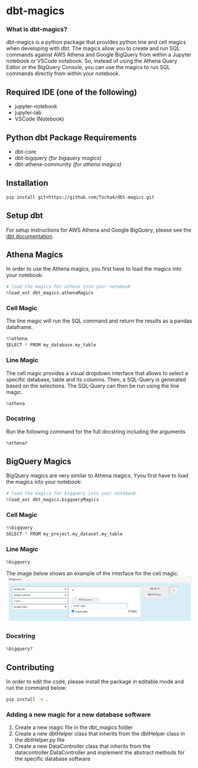 # dbt-magics
### What is dbt-magics?
dbt-magics is a python package that provides python line and cell magics when developing with dbt.
The magics allow you to create and run SQL commands against AWS Athena and Google BigQuery from within a Jupyter notebook or VSCode notebook.
So, instead of using the Athena Query Editor or the BigQuery Console, you can use the magics to run SQL commands directly from within your notebook. 

## Required IDE (one of the following)
- jupyter-notebook
- jupyter-lab
- VSCode (Notebook)

## Python dbt Package Requirements  
- dbt-core
- dbt-bigquery *(for bigquery magics)*
- dbt-athena-community  *(for athena magics)*

## Installation
```bash
pip install git+https://github.com/Tocha4/dbt-magics.git 
```

## Setup dbt
For setup instructions for AWS Athena and Google BigQuery, please see the [dbt documentation](https://docs.getdbt.com/docs/running-a-dbt-project/using-the-command-line-interface#section-2-configure-your-profile).

## Athena Magics
In order to use the Athena magics, you first have to load the magics into your notebook:

```python
# load the magics for athena into your notebook
%load_ext dbt_magics.athenaMagics
```

### Cell Magic
The line magic will run the SQL command and return the results as a pandas dataframe.
```python
%%athena
SELECT * FROM my_database.my_table
```
### Line Magic
The cell magic provides a visual dropdown interface that allows to select a specific database, table and its columns. Then, a SQL-Query is generated based on the selections. The SQL-Query can then be run using the line magic.
```python
%athena
```
### Docstring
Run the following command for the full docstring including the arguments
```python
%athena?
```

## BigQuery Magics
BigQuery magics are very similar to Athena magics. Yyou first have to load the magics into your notebook:

```python
# load the magics for bigquery into your notebook
%load_ext dbt_magics.bigqueryMagics
```

### Cell Magic
```python
%%bigquery
SELECT * FROM my_project.my_dataset.my_table
```

### Line Magic
```python
%bigquery
```

The image below shows an example of the interface for the cell magic.
![BigQuery Cell Magic](img/bigquery_cell.png)

### Docstring
```python
%bigquery?
```

## Contributing
In order to edit the code, please install the package in editable mode and run the command below:
```bash
pip install -e .
```

### Adding a new magic for a new database software
1. Create a new magic file in the dbt_magics folder
2. Create a new dbtHelper class that inherits from the dbtHelper class in the dbtHelper.py file
3. Create a new DataController class that inherits from the datacontroller.DataController and implement the abstract methods for the specific database software
